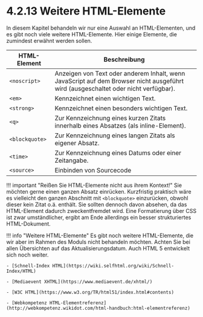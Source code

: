 
# 4.2.13 Weitere HTML-Elemente

In diesem Kapitel behandeln wir nur eine Auswahl an HTML-Elementen, und es gibt noch viele weitere HTML-Elemente. Hier einige Elemente, die zumindest erwähnt werden sollen.

| HTML-Element       | Beschreibung |
|--------------------|--------------|
| `<noscript>`       | Anzeigen von Text oder anderem Inhalt, wenn JavaScript auf dem Browser nicht ausgeführt wird (ausgeschaltet oder nicht verfügbar). |
| `<em>`             | Kennzeichnet einen wichtigen Text. |
| `<strong>`         | Kennzeichnet einen besonders wichtigen Text. |
| `<q>`              | Zur Kennzeichnung eines kurzen Zitats innerhalb eines Absatzes (als inline-Element). |
| `<blockquote>`     | Zur Kennzeichnung eines langen Zitats als eigener Absatz. |
| `<time>`           | Zur Kennzeichnung eines Datums oder einer Zeitangabe. |
| `<source>`         | Einbinden von Sourcecode |


!!! important "Reißen Sie HTML-Elemente nicht aus ihrem Kontext!"
    Sie möchten gerne einen ganzen Absatz einrücken. Kurzfristig praktisch wäre es vielleicht den ganzen Abschnitt mit `<blockquote>` einzurücken, obwohl dieser kein Zitat o.ä. enthält. Sie sollten dennoch davon absehen, da das HTML-Element dadurch zweckentfremdet wird. Eine Formatierung über CSS ist zwar umständlicher, ergibt am Ende allerdings ein besser strukturiertes HTML-Dokument.

!!! info "Weitere HTML-Elemente"
    Es gibt noch weitere HTML-Elemente, die wir aber im Rahmen des Moduls nicht behandeln möchten. Achten Sie bei allen Übersichten auf das Aktualisierungsdatum. Auch HTML 5 entwickelt sich noch weiter.

    - [Schnell-Index HTML](https://wiki.selfhtml.org/wiki/Schnell-Index/HTML)

    - [Mediaevent XHTML](https://www.mediaevent.de/xhtml/)

    - [W3C HTML](https://www.w3.org/TR/html51/index.html#contents)
    
    - [Webkompetenz HTML-Elementreferenz](http://webkompetenz.wikidot.com/html-handbuch:html-elementreferenz)
